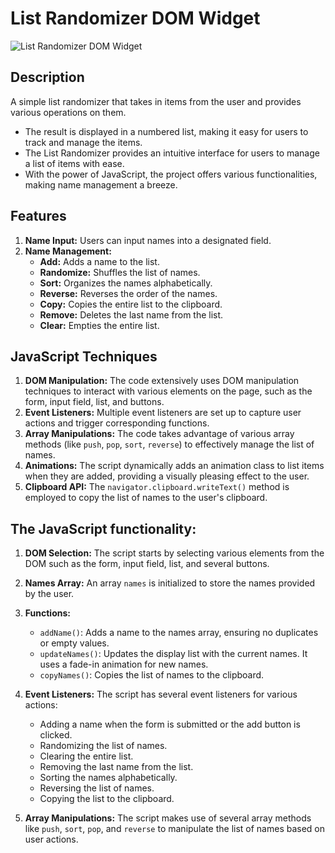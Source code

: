 # List Randomizer DOM Widget

![List Randomizer DOM Widget](name-randomizer.gif)

## Description

A simple list randomizer that takes in items from the user and provides various operations on them.

- The result is displayed in a numbered list, making it easy for users to track and manage the items.
- The List Randomizer provides an intuitive interface for users to manage a list of items with ease.
- With the power of JavaScript, the project offers various functionalities, making name management a breeze.

## Features

1. **Name Input:** Users can input names into a designated field.
2. **Name Management:**
   - **Add:** Adds a name to the list.
   - **Randomize:** Shuffles the list of names.
   - **Sort:** Organizes the names alphabetically.
   - **Reverse:** Reverses the order of the names.
   - **Copy:** Copies the entire list to the clipboard.
   - **Remove:** Deletes the last name from the list.
   - **Clear:** Empties the entire list.

## JavaScript Techniques

1. **DOM Manipulation:** The code extensively uses DOM manipulation techniques to interact with various elements on the page, such as the form, input field, list, and buttons.
2. **Event Listeners:** Multiple event listeners are set up to capture user actions and trigger corresponding functions.
3. **Array Manipulations:** The code takes advantage of various array methods (like `push`, `pop`, `sort`, `reverse`) to effectively manage the list of names.
4. **Animations:** The script dynamically adds an animation class to list items when they are added, providing a visually pleasing effect to the user.
5. **Clipboard API:** The `navigator.clipboard.writeText()` method is employed to copy the list of names to the user's clipboard.

## The JavaScript functionality:

1. **DOM Selection:** The script starts by selecting various elements from the DOM such as the form, input field, list, and several buttons.
2. **Names Array:** An array `names` is initialized to store the names provided by the user.
3. **Functions:**
   - `addName()`: Adds a name to the names array, ensuring no duplicates or empty values.
   - `updateNames()`: Updates the display list with the current names. It uses a fade-in animation for new names.
   - `copyNames()`: Copies the list of names to the clipboard.
4. **Event Listeners:** The script has several event listeners for various actions:

   - Adding a name when the form is submitted or the add button is clicked.
   - Randomizing the list of names.
   - Clearing the entire list.
   - Removing the last name from the list.
   - Sorting the names alphabetically.
   - Reversing the list of names.
   - Copying the list to the clipboard.

5. **Array Manipulations:** The script makes use of several array methods like `push`, `sort`, `pop`, and `reverse` to manipulate the list of names based on user actions.
